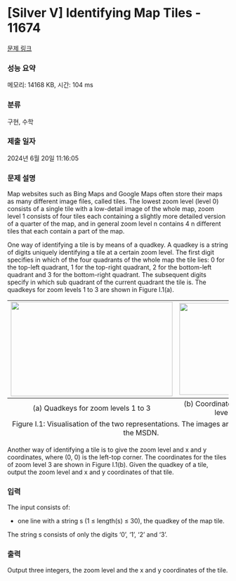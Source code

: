 # [Silver V] Identifying Map Tiles - 11674 

[문제 링크](https://www.acmicpc.net/problem/11674) 

### 성능 요약

메모리: 14168 KB, 시간: 104 ms

### 분류

구현, 수학

### 제출 일자

2024년 6월 20일 11:16:05

### 문제 설명

<p>Map websites such as Bing Maps and Google Maps often store their maps as many different image files, called tiles. The lowest zoom level (level 0) consists of a single tile with a low-detail image of the whole map, zoom level 1 consists of four tiles each containing a slightly more detailed version of a quarter of the map, and in general zoom level n contains 4 n different tiles that each contain a part of the map.</p>

<p>One way of identifying a tile is by means of a quadkey. A quadkey is a string of digits uniquely identifying a tile at a certain zoom level. The first digit specifies in which of the four quadrants of the whole map the tile lies: 0 for the top-left quadrant, 1 for the top-right quadrant, 2 for the bottom-left quadrant and 3 for the bottom-right quadrant. The subsequent digits specify in which sub quadrant of the current quadrant the tile is. The quadkeys for zoom levels 1 to 3 are shown in Figure I.1(a).</p>

<table class="table">
	<tbody>
		<tr>
			<td style="text-align: center;"><img alt="" src="https://onlinejudgeimages.s3-ap-northeast-1.amazonaws.com/problem/11674/1.png" style="height:215px; width:368px"></td>
			<td style="text-align: center;"><img alt="" src="https://onlinejudgeimages.s3-ap-northeast-1.amazonaws.com/problem/11674/2.png" style="height:209px; width:209px"></td>
		</tr>
	</tbody>
	<tfoot>
		<tr>
			<td style="text-align: center;">(a) Quadkeys for zoom levels 1 to 3</td>
			<td style="text-align: center;">(b) Coordinates for zoom level 3</td>
		</tr>
		<tr>
			<td colspan="2" style="text-align: center;">Figure I.1: Visualisation of the two representations. The images are taken from the MSDN.</td>
		</tr>
	</tfoot>
</table>

<p>Another way of identifying a tile is to give the zoom level and x and y coordinates, where (0, 0) is the left-top corner. The coordinates for the tiles of zoom level 3 are shown in Figure I.1(b). Given the quadkey of a tile, output the zoom level and x and y coordinates of that tile.</p>

### 입력 

 <p>The input consists of:</p>

<ul>
	<li>one line with a string s (1 ≤ length(s) ≤ 30), the quadkey of the map tile.</li>
</ul>

<p>The string s consists of only the digits ‘0’, ‘1’, ‘2’ and ‘3’.</p>

### 출력 

 <p>Output three integers, the zoom level and the x and y coordinates of the tile.</p>

